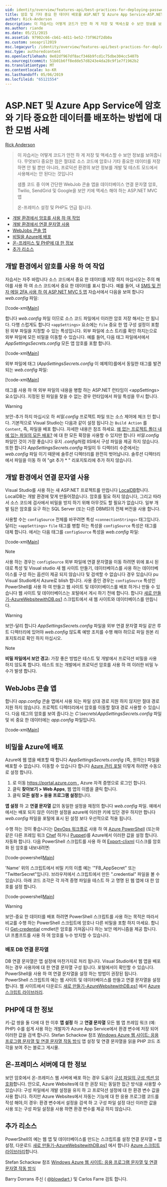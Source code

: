 ```yaml
---
uid: identity/overview/features-api/best-practices-for-deploying-passwords-and-other-sensitive-data-to-aspnet-and-azure
title: 암호 및 기타 중요 한 데이터 배포를 ASP.NET 및 Azure App Service-ASP.NET 4.x
author: Rick-Anderson
description: 이 자습서는 어떻게 코드가 안전 하 게 저장 및 액세스할 수 보안 정보를 보여줍니다. 가장 중요 한 점은 암호나 다른 발신자 저장 하지 말아야 하는 중...
ms.author: riande
ms.date: 05/21/2015
ms.assetid: 97902c66-cb61-4d11-be52-73f962f2db0a
ms.custom: seoapril2019
msc.legacyurl: /identity/overview/features-api/best-practices-for-deploying-passwords-and-other-sensitive-data-to-aspnet-and-azure
msc.type: authoredcontent
ms.openlocfilehash: 0e02df967df8acf346b9fcd1c75dbe304cc5407b
ms.sourcegitcommit: 51b01b6ff8edde57d8243e4da28c9f1e7f1962b2
ms.translationtype: MT
ms.contentlocale: ko-KR
ms.lasthandoff: 05/06/2019
ms.locfileid: "65121554"
---
```

# <a name="best-practices-for-deploying-passwords-and-other-sensitive-data-to-aspnet-and-azure-app-service"></a>ASP.NET 및 Azure App Service에 암호와 기타 중요한 데이터를 배포하는 방법에 대한 모범 사례

[Rick Anderson]((https://twitter.com/RickAndMSFT))

> 이 자습서는 어떻게 코드가 안전 하 게 저장 및 액세스할 수 보안 정보를 보여줍니다. 무엇보다 중요한 점은 절대로 소스 코드에 암호나 기타 중요한 데이터를 저장하면 안 될 뿐만 아니라, 프로덕션 환경의 보안 정보를 개발 및 테스트 모드에서 사용해서는 안 된다는 것입니다
> 
> 샘플 코드 중 이며 간단한 WebJob 콘솔 앱을 데이터베이스 연결 문자열 암호, Twilio, SendGrid 및 Google을 보안 키에 액세스 해야 하는 ASP.NET MVC 앱
> 
> 온-프레미스 설정 및 PHP도 언급 됩니다.

- [개발 환경에서 암호를 사용 하 여 작업](#pwd)
- [개발 환경에서 연결 문자열 사용](#con)
- [WebJobs 콘솔 앱](#wj)
- [비밀을 Azure에 배포](#da)
- [온-프레미스 및 PHP에 대 한 정보](#not)
- [추가 리소스](#addRes)

<a id="pwd"></a>
## <a name="working-with-passwords-in-the-development-environment"></a>개발 환경에서 암호를 사용 하 여 작업

자습서는 자주 바랍니다 소스 코드에서 중요 한 데이터를 저장 하지 마십시오는 주의 해야를 사용 하 여 소스 코드에서 중요 한 데이터를 표시 합니다. 예를 들어, 내 [SMS 및 전자 메일 2FA 사용 하 여 ASP.NET MVC 5 앱](../../../mvc/overview/security/aspnet-mvc-5-app-with-sms-and-email-two-factor-authentication.md) 자습서에서 다음을 보여 합니다 *web.config* 파일:

[!code-xml[Main](best-practices-for-deploying-passwords-and-other-sensitive-data-to-aspnet-and-azure/samples/sample1.xml)]

합니다 *web.config* 파일 이므로 소스 코드 파일에서 이러한 암호 저장 해서는 안 됩니다. 다행 스럽게도 합니다 `<appSettings>` 요소에는 `file` 중요 한 앱 구성 설정이 포함 된 외부 파일을 지정할 수 있는 특성입니다. 외부 파일에 소스 트리를 확인 하지는으로 외부 파일에 모든 비밀을 이동할 수 있습니다. 예를 들어, 다음 태그 파일에서에서 *AppSettingsSecrets.config* 모든 앱 암호를 포함 합니다.

[!code-xml[Main](best-practices-for-deploying-passwords-and-other-sensitive-data-to-aspnet-and-azure/samples/sample2.xml)]

외부 파일에 태그 (*AppSettingsSecrets.config* 이 예제의)를에서 동일한 태그를 발견 되는 *web.config* 파일:

[!code-xml[Main](best-practices-for-deploying-passwords-and-other-sensitive-data-to-aspnet-and-azure/samples/sample3.xml)]

태그를 사용 하 여 외부 파일의 내용을 병합 하는 ASP.NET 런타임이 &lt;appSettings&gt; 요소입니다. 지정된 된 파일을 찾을 수 없는 경우 런타임에서 파일 특성을 무시 합니다.

> [!WARNING]
> 보안-추가 하지 마십시오 하 *비밀.config* 프로젝트 파일 또는 소스 제어에 체크 인 합니다. 기본적으로 Visual Studio는 다음과 같이 설정 됩니다.는 `Build Action` 를 `Content`, 즉, 파일을 배포 합니다. 자세한 내용은 참조 하세요. [왜 없는 프로젝트 폴더 내에 있는 파일의 모든 배포?](https://msdn.microsoft.com/library/ee942158(v=vs.110).aspx#can_i_exclude_specific_files_or_folders_from_deployment) 에 대 한 모든 확장을 사용할 수 있지만 합니다 *비밀.config* 파일인 것이 가장 좋습니다 유지 *.config*처럼 IIS에서 구성 파일을 제공 하지 않습니다. 또한 합니다 *AppSettingsSecrets.config* 파일이 두 디렉터리 수준에서는 *web.config* 파일 이기 때문에 솔루션 디렉터리를 완전히 벗어납니다. 솔루션 디렉터리에서 파일을 이동 하 여 &quot;git 추가 \* &quot; 리포지토리에 추가 하지 않습니다.

<a id="con"></a>
## <a name="working-with-connection-strings-in-the-development-environment"></a>개발 환경에서 연결 문자열 사용

Visual Studio를 사용 하는 새 ASP.NET 프로젝트를 만듭니다 [LocalDB](https://blogs.msdn.com/b/sqlexpress/archive/2011/07/12/introducing-localdb-a-better-sql-express.aspx)합니다. LocalDB는 개발 환경에 맞게 만들어졌습니다. 암호를 필요 하지 않습니다, 그리고 따라서 소스 코드에 검사에서 비밀을 방지 하기 위해 아무것도 할 필요가 없습니다. 일부 개발 팀은 암호를 요구 하는 SQL Server (또는 다른 DBMS)의 전체 버전을 사용 합니다.

사용할 수는 `configSource` 전체를 바꾸려면 특성 `<connectionStrings>` 태그입니다. 달리는 `<appSettings>` `file` 태그를 병합 하는 특성을 `configSource` 특성은 태그를 대체 합니다. 에서는 다음 태그를 `configSource` 특성을 *web.config* 파일:

[!code-xml[Main](best-practices-for-deploying-passwords-and-other-sensitive-data-to-aspnet-and-azure/samples/sample4.xml?highlight=1)]

> [!NOTE]
> 사용 하는 경우는 `configSource` 외부 파일에 연결 문자열을 이동 하려면 위에 표시 된 대로 특성 및 Visual studio 새 웹 사이트 만들기, 데이터베이스를 사용 하는 데이터베이스를 구성 하는 옵션이 제공 되지 않습니다 및 검색할 수 없습니다 경우 있습니다 pu Visual Studio에서 Azure로 blish 합니다. 사용 중인 경우는 `configSource` 특성인 PowerShell를 사용 하 여 만들고 웹 사이트 및 데이터베이스를 배포 하거나 만들 수 있습니다 웹 사이트 및 데이터베이스는 포털에서 게시 하기 전에 합니다. 합니다 [새로 만들기-AzureWebsitewithDB.ps1](https://gallery.technet.microsoft.com/scriptcenter/Ultimate-Create-Web-SQL-DB-9e0fdfd3) 스크립트에서 새 웹 사이트와 데이터베이스를 만듭니다.

> [!WARNING]
> 보안-달리 합니다 *AppSettingsSecrets.config* 파일을 외부 연결 문자열 파일 같은 루트 디렉터리에 있어야 *web.config* 않도록 예방 조치를 수행 해야 하므로 파일 원본 리포지토리로 확인 하지 마십시오.

> [!NOTE]
> **비밀 파일에서 보안 경고:** 가장 좋은 방법은 테스트 및 개발에서 프로덕션 비밀을 사용 하지 않도록 합니다. 테스트 또는 개발에서 프로덕션 암호를 사용 하 여 이러한 비밀 누수가 발생 합니다.

<a id="wj"></a>
## <a name="webjobs-console-apps"></a>WebJobs 콘솔 앱

합니다 *app.config* 콘솔 앱에서 사용 되는 파일 상대 경로 지원 하지 않지만 절대 경로 지원 하지 않습니다. 프로젝트 디렉터리에서 암호를 이동할 절대 경로 사용할 수 있습니다. 다음 태그의 암호를 보여 줍니다.는 *C:\secrets\AppSettingsSecrets.config* 파일 및 비 중요 한 데이터에는 *app.config* 파일입니다.

[!code-xml[Main](best-practices-for-deploying-passwords-and-other-sensitive-data-to-aspnet-and-azure/samples/sample5.xml?highlight=2)]

<a id="da"></a>
## <a name="deploying-secrets-to-azure"></a>비밀을 Azure에 배포

Azure에 웹 앱을 배포할 때 합니다 *AppSettingsSecrets.config* (즉, 원하는) 파일을 배포할 수 없습니다. 이동할 수 있습니다 합니다 [Azure 관리 포털](https://azure.microsoft.com/services/management-portal/) 이렇게 하려면 수동으로 설정 합니다.

1. 로 이동 [ https://portal.azure.com ](https://portal.azure.com), Azure 자격 증명으로 로그인 합니다.
2. 클릭 **찾아보기 &gt; Web Apps**, 웹 앱의 이름을 클릭 합니다.
3. 클릭 **모든 설정 &gt; 응용 프로그램 설정**합니다.

**앱 설정** 하 고 **연결 문자열** 값의 동일한 설정을 재정의 합니다 *web.config* 파일. 예에서에서는 배포 되지 않은 이러한 설정을 azure에 이러한 키에 있던 경우 하지만 합니다 *web.config* 파일을 포털에 표시 된 설정 보다 우선적으로 적용 됩니다.

수행 하는 것이 좋습니다는 [DevOps 워크플로](../../../aspnet/overview/developing-apps-with-windows-azure/building-real-world-cloud-apps-with-windows-azure/automate-everything.md) 사용 하 여 [Azure PowerShell](https://azure.microsoft.com/documentation/articles/install-configure-powershell/) (또는와 같은 다른 프레임 워크 [Chef](http://www.opscode.com/chef/) 하거나 [Puppet](http://puppetlabs.com/puppet/what-is-puppet))를 Azure에서 이러한 값을 설정 합니다. 자동화 합니다. 다음 PowerShell 스크립트를 사용 하 여 [Export-clixml](http://www.powershellcookbook.com/recipe/PukO/securely-store-credentials-on-disk) 디스크를 암호화 된 암호를 내보내려면:

[!code-powershell[Main](best-practices-for-deploying-passwords-and-other-sensitive-data-to-aspnet-and-azure/samples/sample6.ps1)]

'Name' 위의 스크립트에서 비밀 키의 이름 예는 '&quot;FB\_AppSecret&quot; 또는 "TwitterSecret"입니다. 브라우저에서 스크립트에서 만든 ".credential" 파일을 볼 수 있습니다. 아래 코드 조각은 각 자격 증명 파일을 테스트 하 고 명명 된 웹 앱에 대 한 암호를 설정 합니다.

[!code-powershell[Main](best-practices-for-deploying-passwords-and-other-sensitive-data-to-aspnet-and-azure/samples/sample7.ps1)]

> [!WARNING]
> 보안-중요 한 데이터를 배포 하려면 PowerShell 스크립트를 사용 하는 목적은 따라서 비교를 수행 하는 PowerShell 스크립트에 암호나 다른 비밀을 포함 하지 마세요. 합니다 [Get-credential](https://technet.microsoft.com/library/hh849815.aspx) cmdlet은 암호를 가져옵니다 하는 보안 메커니즘을 제공 합니다. UI 프롬프트를 사용 하 여 암호를 누수 방지할 수 있습니다.

### <a name="deploying-db-connection-strings"></a>배포 DB 연결 문자열

DB 연결 문자열은 앱 설정에 마찬가지로 처리 됩니다. Visual Studio에서 웹 앱을 배포 하는 경우 사용자에 대 한 연결 문자열 구성 됩니다. 포털에서이 확인할 수 있습니다. PowerShell을 사용 하 여 연결 문자열을 설정 하는 방법이 권장된 됩니다. PowerShell 스크립트의 예는 웹 사이트 및 데이터베이스를 만들고 연결 문자열을 설정 합니다. 웹 사이트에서 다운로드 [새로 만들기-AzureWebsitewithDB.ps1](https://gallery.technet.microsoft.com/scriptcenter/Ultimate-Create-Web-SQL-DB-9e0fdfd3) 에서 [Azure 스크립트 라이브러리](https://gallery.technet.microsoft.com/scriptcenter/site/search?f%5B0%5D.Type=RootCategory&amp;f%5B0%5D.Value=WindowsAzure).

<a id="not"></a>
## <a name="notes-for-php"></a>PHP에 대 한 정보

키-값 쌍을 둘 다에 대 한 이후 **앱 설정** 하 고 **연결 문자열** 모든 웹 앱 프레임 워크 (예: PHP) 수를 쉽게 사용 하는 개발자가 Azure App Service에서 환경 변수에 저장 되어 이러한 값을 검색 합니다. Stefan Schackow 참조 [Windows Azure 웹 사이트: 응용 프로그램 문자열 및 연결 문자열 작동 방식](https://azure.microsoft.com/blog/2013/07/17/windows-azure-web-sites-how-application-strings-and-connection-strings-work/) 앱 설정 및 연결 문자열을 읽을 PHP 코드 조각을 보여 주는 블로그 게시물.

## <a name="notes-for-on-premises-servers"></a>온-프레미스 서버에 대 한 정보

보안 암호에서 온-프레미스 웹 서버에 배포 하는 경우 도움이 [구성 파일의 구성 섹션 암호화](https://msdn.microsoft.com/library/ff647398.aspx)합니다. 안으로, Azure Websites에 대 한 권장 되는 동일한 접근 방식을 사용할 수 있습니다: 구성 파일에서 개발 설정을 유지 하 고 프로덕션 설정에 대 한 환경 변수 값을 사용 합니다. 하지만 Azure Websites에서 자동는 기능에 대 한 응용 프로그램 코드를 작성 해야,이 경우: 환경 변수에서 설정을 검색 하 고 구성 파일 설정 대신 이러한 값을 사용 또는 구성 파일 설정을 사용 하면 환경 변수를 제공 하지 않습니다.

<a id="addRes"></a>
## <a name="additional-resources"></a>추가 리소스

PowerShell의 예는 웹 앱 및 데이터베이스를 만드는 스크립트를 설정 연결 문자열 + 앱 설정, 다운로드 [새로 만들기-AzureWebsitewithDB.ps1](https://gallery.technet.microsoft.com/scriptcenter/Ultimate-Create-Web-SQL-DB-9e0fdfd3) 에서 합니다 [Azure 스크립트 라이브러리](https://gallery.technet.microsoft.com/scriptcenter/site/search?f%5B0%5D.Type=RootCategory&amp;f%5B0%5D.Value=WindowsAzure)합니다. 

Stefan Schackow 참조 [Windows Azure 웹 사이트: 응용 프로그램 문자열 및 연결 문자열 작동 방식](https://azure.microsoft.com/blog/2013/07/17/windows-azure-web-sites-how-application-strings-and-connection-strings-work/)

Barry Dorrans 주신 ( [ @blowdart ](https://twitter.com/blowdart) ) 및 Carlos Farre 검토 합니다.
